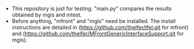 - This repository is just for testing. "main.py" compares the results obtained by mgis and mtest. 
- Before anything, "mfront" and "mgis" need be installed. The install instructions are detailed in (https://github.com/thelfer/tfel.git for mfront) and (https://github.com/thelfer/MFrontGenericInterfaceSupport.git for mgis).




